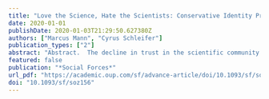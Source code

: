 ```yaml
---
title: "Love the Science, Hate the Scientists: Conservative Identity Protects Belief in Science and Undermines Trust in Scientists"
date: 2020-01-01
publishDate: 2020-01-03T21:29:50.627380Z
authors: ["Marcus Mann", "Cyrus Schleifer"]
publication_types: ["2"]
abstract: "Abstract.  The decline in trust in the scientific community in the United States among political conservatives has been well established. But this observation i"
featured: false
publication: "*Social Forces*"
url_pdf: "https://academic.oup.com/sf/advance-article/doi/10.1093/sf/soz156/5685787"
doi: "10.1093/sf/soz156"
---
```


